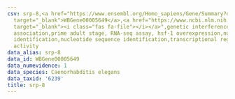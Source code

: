 ```yaml
---
csv: srp-8,<a href="https://www.ensembl.org/Homo_sapiens/Gene/Summary?db=core;g=WBGene00005649"
  target="_blank">WBGene00005649</a>,<a href="https://www.ncbi.nlm.nih.gov/pubmed/30894454"
  target="_blank"><i class="fas fa-file"></i></a>",genetic interference,functional
  association,prime adult stage, RNA-seq assay, hsf-1 overexpression,nucleotide sequence
  identification,nucleotide sequence identification,transcriptional regulation,up-regulates
  activity
data_alias: srp-8
data_id: WBGene00005649
data_numevidence: 1
data_species: Caenorhabditis elegans
data_taxid: '6239'
title: srp-8
---
```

